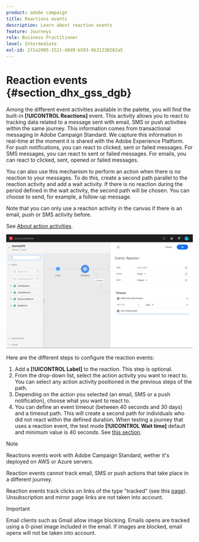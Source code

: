 ```yaml
---
product: adobe campaign
title: Reactions events
description: Learn about reaction events
feature: Journeys
role: Business Practitioner
level: Intermediate
exl-id: 2f2a2905-1521-48d9-b593-9b31238282a5
---
```

# Reaction events {#section_dhx_gss_dgb}

Among the different event activities available in the palette, you will find the built-in **[!UICONTROL Reactions]** event. This activity allows you to react to tracking data related to a message sent with email, SMS or push activities within the same journey. This information comes from transactional messaging in Adobe Campaign Standard. We capture this information in real-time at the moment it is shared with the Adobe Experience Platform. For push notifications, you can react to clicked, sent or failed messages. For SMS messages, you can react to sent or failed messages. For emails, you can react to clicked, sent, opened or failed messages.

You can also use this mechanism to perform an action when there is no reaction to your messages. To do this, create a second path parallel to the reaction activity and add a wait activity. If there is no reaction during the period defined in the wait activity, the second path will be chosen. You can choose to send, for example, a follow-up message. 

Note that you can only use a reaction activity in the canvas if there is an email, push or SMS activity before.

See [About action activities](../building-journeys/about-action-activities.md).

 ![](../assets/journey45.png)

Here are the different steps to configure the reaction events:

1. Add a **[!UICONTROL Label]** to the reaction. This step is optional.
1. From the drop-down list, select the action activity you want to react to. You can select any action activity positioned in the previous steps of the path.
1. Depending on the action you selected (an email, SMS or a push notification), choose what you want to react to. 
1. You can define an event timeout (between 40 seconds and 30 days) and a timeout path. This will create a second path for individuals who did not react within the defined duration. When testing a journey that uses a reaction event, the test mode **[!UICONTROL Wait time]** default and minimum value is 40 seconds. See [this section](../building-journeys/testing-the-journey.md).

>[!NOTE]
>
>Reactions events work with Adobe Campaign Standard, wether it's deployed on AWS or Azure servers.
>
>Reaction events cannot track email, SMS or push actions that take place in a different journey.
>
>Reaction events track clicks on links of the type "tracked" (see this [page](https://experienceleague.adobe.com/docs/campaign-standard/using/designing-content/links.html#about-tracked-urls)). Unsubscription and mirror page links are not taken into account.

>[!IMPORTANT]
>
>Email clients such as Gmail allow image blocking. Emails opens are tracked using a 0-pixel image included in the email. If images are blocked, email opens will not be taken into account.
